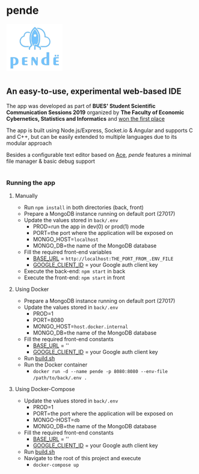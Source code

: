 # pende
<img src="https://raw.githubusercontent.com/axbg/pende/master/front/src/assets/logo.png?token=AF6UYGMJLADKNCPUSTCVTOC7OOMS6" width=150>

# 
## An easy-to-use, experimental web-based IDE

The app was developed as part of **BUES' Student Scientific Communication Sessions 2019** organized by **The Faculty of Economic Cybernetics, Statistics and Informatics** and [won the first place](http://csie.ase.ro/sesiune-stiintifica-studenteasca)

The app is built using Node.js/Express, Socket.io & Angular and supports C and C++, but can be easily extended to multiple languages due to its modular approach 

Besides a configurable text editor based on [Ace](https://ace.c9.io/), *pende* features a minimal file manager & basic debug support

#
### Running the app
1. Manually
    * Run `npm install` in both directories (back, front)
    * Prepare a MongoDB instance running on default port (27017)
    * Update the values stored in `back/.env ` 
        * PROD=run the app in dev(0) or prod(1) mode
        * PORT=the port where the application will be exposed on
        * MONGO_HOST=`localhost` 
        * MONGO_DB=the name of the MongoDB database
    * Fill the required front-end variables
        * [BASE_URL](/front/src/environments/environment.ts) = `http://localhost:THE_PORT_FROM_.ENV_FILE`
        * [GOOGLE_CLIENT_ID](/front/src/environments/environment.ts) = your Google auth client key
    * Execute the back-end: `npm start` in back
    * Execute the front-end: `npm start` in front

2. Using Docker
    * Prepare a MongoDB instance running on default port (27017)
    * Update the values stored in `back/.env ` 
        * PROD=1
        * PORT=8080
        * MONGO_HOST=`host.docker.internal`
        * MONGO_DB=the name of the MongoDB database
   * Fill the required front-end constants
        * [BASE_URL](/front/src/environments/environment.ts) = ''
        * [GOOGLE_CLIENT_ID](/front/src/environments/environment.ts) = your Google auth client key
    * Run [build.sh](/build.sh)
    * Run the Docker container
        * `docker run -d --name pende -p 8080:8080 --env-file /path/to/back/.env .` 

3. Using Docker-Compose
    * Update the values stored in `back/.env ` 
        * PROD=1
        * PORT=the port where the application will be exposed on
        * MONGO-HOST=`db`
        * MONGO_DB=the name of the MongoDB database
   * Fill the required front-end constants
        * [BASE_URL](/front/src/environments/environment.ts) = ''
        * [GOOGLE_CLIENT_ID](/front/src/environments/environment.ts) = your Google auth client key
    * Run [build.sh](/build.sh)
    * Navigate to the root of this project and execute
        * `docker-compose up`
